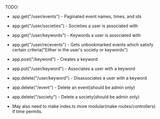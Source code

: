 TODO:
- app.get("/user/events") - Paginated event names, times, and ids
- app.get("/user/societies") - Societies a user is associated with
- app.get("/user/keywords") - Keywords a user is associated with
- app.get("/user/recevents") - Gets unbookmarked events which satisfy certain criteria("Either in the user's society or keywords")
- app.post("/keyword") - Creates a keyword
- app.put("/user/keyword") - Associates a user with a keyword
- app.delete("/user/keyword") - Disassociates a user with a keyword
- app.delete("/event") - Delete an event(should be admin only)
- app.delete("/society") - Delete a society(should be admin only)

- May also need to make index.ts more modular(make routes/controllers) if time permits.
